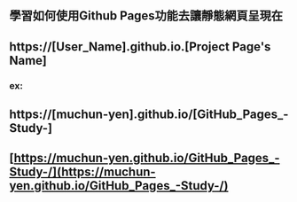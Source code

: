 ## 學習如何使用Github Pages功能去讓靜態網頁呈現在 
## https://[User_Name].github.io.[Project Page's Name]
### ex:
## **https://[muchun-yen].github.io/[GitHub_Pages_-Study-]**
## [https://muchun-yen.github.io/GitHub_Pages_-Study-/](https://muchun-yen.github.io/GitHub_Pages_-Study-/)
